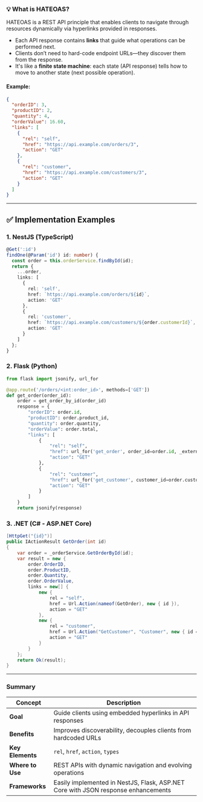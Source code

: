 ### 💡 What is HATEOAS?

HATEOAS is a REST API principle that enables clients to navigate through resources dynamically via hyperlinks provided in responses.

- Each API response contains **links** that guide what operations can be performed next.
- Clients don’t need to hard-code endpoint URLs—they discover them from the response.
- It's like a **finite state machine**: each state (API response) tells how to move to another state (next possible operation).

#### Example:
```json
{
  "orderID": 3,
  "productID": 2,
  "quantity": 4,
  "orderValue": 16.60,
  "links": [
    {
      "rel": "self",
      "href": "https://api.example.com/orders/3",
      "action": "GET"
    },
    {
      "rel": "customer",
      "href": "https://api.example.com/customers/3",
      "action": "GET"
    }
  ]
}
```

---

## ✅ Implementation Examples

### **1. NestJS (TypeScript)**

```ts
@Get(':id')
findOne(@Param('id') id: number) {
  const order = this.orderService.findById(id);
  return {
    ...order,
    links: [
      {
        rel: 'self',
        href: `https://api.example.com/orders/${id}`,
        action: 'GET'
      },
      {
        rel: 'customer',
        href: `https://api.example.com/customers/${order.customerId}`,
        action: 'GET'
      }
    ]
  };
}
```

### **2. Flask (Python)**

```python
from flask import jsonify, url_for

@app.route('/orders/<int:order_id>', methods=['GET'])
def get_order(order_id):
    order = get_order_by_id(order_id)
    response = {
        "orderID": order.id,
        "productID": order.product_id,
        "quantity": order.quantity,
        "orderValue": order.total,
        "links": [
            {
                "rel": "self",
                "href": url_for('get_order', order_id=order.id, _external=True),
                "action": "GET"
            },
            {
                "rel": "customer",
                "href": url_for('get_customer', customer_id=order.customer_id, _external=True),
                "action": "GET"
            }
        ]
    }
    return jsonify(response)
```

### **3. .NET (C# - ASP.NET Core)**

```csharp
[HttpGet("{id}")]
public IActionResult GetOrder(int id)
{
    var order = _orderService.GetOrderById(id);
    var result = new {
        order.OrderID,
        order.ProductID,
        order.Quantity,
        order.OrderValue,
        links = new[] {
            new {
                rel = "self",
                href = Url.Action(nameof(GetOrder), new { id }),
                action = "GET"
            },
            new {
                rel = "customer",
                href = Url.Action("GetCustomer", "Customer", new { id = order.CustomerId }),
                action = "GET"
            }
        }
    };
    return Ok(result);
}
```

---

### Summary

| Concept         | Description |
|----------------|-------------|
| **Goal**        | Guide clients using embedded hyperlinks in API responses |
| **Benefits**    | Improves discoverability, decouples clients from hardcoded URLs |
| **Key Elements**| `rel`, `href`, `action`, `types` |
| **Where to Use**| REST APIs with dynamic navigation and evolving operations |
| **Frameworks**  | Easily implemented in NestJS, Flask, ASP.NET Core with JSON response enhancements |

